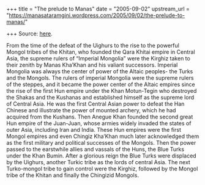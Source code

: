 +++
title = "The prelude to Manas"
date = "2005-09-02"
upstream_url = "https://manasataramgini.wordpress.com/2005/09/02/the-prelude-to-manas/"

+++
Source: [here](https://manasataramgini.wordpress.com/2005/09/02/the-prelude-to-manas/).

From the time of the defeat of the Uighurs to the rise to the powerful Mongol tribes of the Khitan, who founded the Qara Khitai empire in Central Asia, the supreme rulers of “Imperial Mongolia” were the Kirghiz taken to their zenith by Manas Kha’Khan and his valiant successors. Imperial Mongolia was always the center of power of the Altaic peoples- the Turks and the Mongols. The rulers of imperial Mongolia were the supreme rulers of the steppes, and it became the power center of the Altaic empires since the rise of the first Hun empire under the Khan Motun-Tegin who destroyed the Shakas and the Kushanas and established himself as the supreme lord of Central Asia. He was the first Central Asian power to defeat the Han Chinese and illustrate the power of mounted archery, which he had acquired from the Kushans. Then Anegue Khan founded the second great Hun empire of the Juan-Juan, whose armies widely invaded the states of outer Asia, including Iran and India. These Hun empires were the first Mongol empires and even Chingiz Kha’Khan much later acknowledged them as the first military and political successes of the Mongols. Then the power passed to the earstwhile allies and vassals of the Huns, the Blue Turks under the Khan Bumin. After a glorious reign the Blue Turks were displaced by the Uighurs, another Turkic tribe as the lords of central Asia. The next Turko-mongol tribe to gain control were the Kirghiz, followed by the Mongol tribe of the Khitan and finally the Chingizid Mongols.

